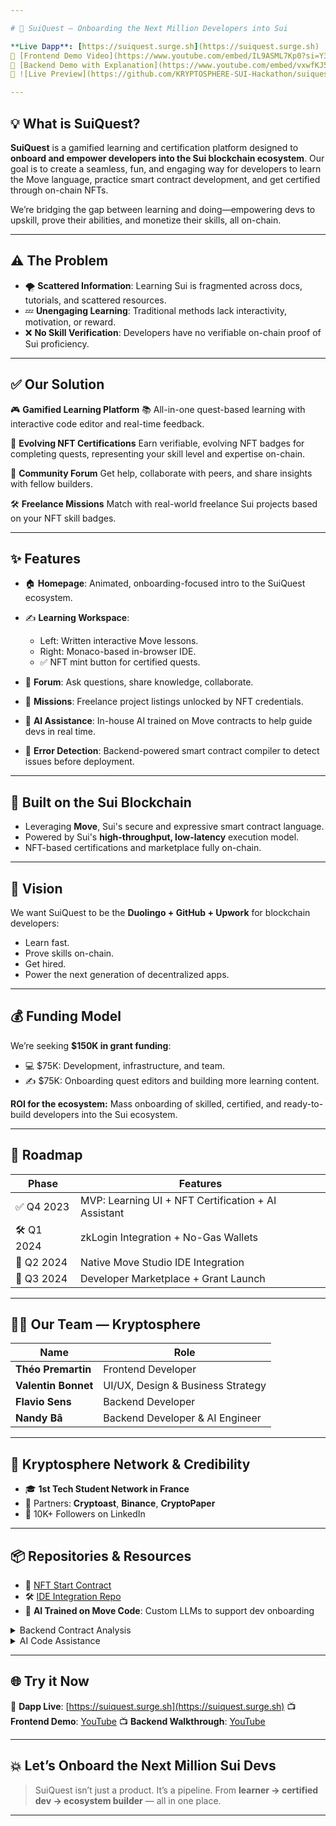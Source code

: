```yaml
---

# 🚀 SuiQuest — Onboarding the Next Million Developers into Sui

**Live Dapp**: [https://suiquest.surge.sh](https://suiquest.surge.sh)
🎥 [Frontend Demo Video](https://www.youtube.com/embed/IL9ASML7Kp0?si=Y3KqfgLFG7QpX6yF)
🎥 [Backend Demo with Explanation](https://www.youtube.com/embed/vxwfKJ5nGIs?si=nWlmnl6usE7xugv2)
📸 ![Live Preview](https://github.com/KRYPTOSPHERE-SUI-Hackathon/suiquest/assets/11545946/ad6cb46c-5a82-41bc-b173-f4e359561247)

---
```


## 💡 What is SuiQuest?

**SuiQuest** is a gamified learning and certification platform designed to **onboard and empower developers into the Sui blockchain ecosystem**. Our goal is to create a seamless, fun, and engaging way for developers to learn the Move language, practice smart contract development, and get certified through on-chain NFTs.

We’re bridging the gap between learning and doing—empowering devs to upskill, prove their abilities, and monetize their skills, all on-chain.

---

## ⚠️ The Problem

* 🌪️ **Scattered Information**: Learning Sui is fragmented across docs, tutorials, and scattered resources.
* 💤 **Unengaging Learning**: Traditional methods lack interactivity, motivation, or reward.
* ❌ **No Skill Verification**: Developers have no verifiable on-chain proof of Sui proficiency.

---

## ✅ Our Solution

🎮 **Gamified Learning Platform**
📚 All-in-one quest-based learning with interactive code editor and real-time feedback.

🏅 **Evolving NFT Certifications**
Earn verifiable, evolving NFT badges for completing quests, representing your skill level and expertise on-chain.

💬 **Community Forum**
Get help, collaborate with peers, and share insights with fellow builders.

🛠️ **Freelance Missions**
Match with real-world freelance Sui projects based on your NFT skill badges.

---

## ✨ Features

* 🏠 **Homepage**: Animated, onboarding-focused intro to the SuiQuest ecosystem.
* ✍️ **Learning Workspace**:

  * Left: Written interactive Move lessons.
  * Right: Monaco-based in-browser IDE.
  * ✅ NFT mint button for certified quests.
* 💬 **Forum**: Ask questions, share knowledge, collaborate.
* 🎯 **Missions**: Freelance project listings unlocked by NFT credentials.
* 🤖 **AI Assistance**: In-house AI trained on Move contracts to help guide devs in real time.
* 🧠 **Error Detection**: Backend-powered smart contract compiler to detect issues before deployment.

---

## 🔗 Built on the Sui Blockchain

* Leveraging **Move**, Sui's secure and expressive smart contract language.
* Powered by Sui's **high-throughput, low-latency** execution model.
* NFT-based certifications and marketplace fully on-chain.

---

## 🧠 Vision

We want SuiQuest to be the **Duolingo + GitHub + Upwork** for blockchain developers:

* Learn fast.
* Prove skills on-chain.
* Get hired.
* Power the next generation of decentralized apps.

---

## 💰 Funding Model

We’re seeking **\$150K in grant funding**:

* 💻 \$75K: Development, infrastructure, and team.
* ✍️ \$75K: Onboarding quest editors and building more learning content.

**ROI for the ecosystem:** Mass onboarding of skilled, certified, and ready-to-build developers into the Sui ecosystem.

---

## 📅 Roadmap

| Phase      | Features                                            |
| ---------- | --------------------------------------------------- |
| ✅ Q4 2023  | MVP: Learning UI + NFT Certification + AI Assistant |
| 🛠 Q1 2024 | zkLogin Integration + No-Gas Wallets                |
| 🧪 Q2 2024 | Native Move Studio IDE Integration                  |
| 🚀 Q3 2024 | Developer Marketplace + Grant Launch                |

---

## 🧑‍💻 Our Team — Kryptosphere

| Name                | Role                              |
| ------------------- | --------------------------------- |
| **Théo Premartin**  | Frontend Developer                |
| **Valentin Bonnet** | UI/UX, Design & Business Strategy |
| **Flavio Sens**     | Backend Developer                 |
| **Nandy Bâ**        | Backend Developer & AI Engineer   |

---

## 🤝 Kryptosphere Network & Credibility

* 🎓 **1st Tech Student Network in France**
* 📰 Partners: **Cryptoast**, **Binance**, **CryptoPaper**
* 📣 10K+ Followers on LinkedIn

---

## 📦 Repositories & Resources

* 🧠 [NFT Start Contract](https://github.com/KRYPTOSPHERE-SUI-Hackathon/suiquest)
* 🛠️ [IDE Integration Repo](https://github.com/KRYPTOSPHERE-SUI-Hackathon/monaco-editor-sui)
* 🤖 **AI Trained on Move Code**: Custom LLMs to support dev onboarding

<details>
  <summary>Backend Contract Analysis</summary>
  <img width="843" alt="Backend Demo" src="https://github.com/KRYPTOSPHERE-SUI-Hackathon/suiquest/assets/11545946/2ab8a384-1679-4f56-b782-85a5eebe1403">
</details>

<details>
  <summary>AI Code Assistance</summary>
  <img width="438" alt="AI Demo" src="https://github.com/KRYPTOSPHERE-SUI-Hackathon/suiquest/assets/11545946/38ae8f6f-2431-4ff2-b0f3-3b24c5fc344d">
</details>

---

## 🌐 Try it Now

🧪 **Dapp Live**: [https://suiquest.surge.sh](https://suiquest.surge.sh)
📺 **Frontend Demo**: [YouTube](https://www.youtube.com/embed/IL9ASML7Kp0?si=Y3KqfgLFG7QpX6yF)
📺 **Backend Walkthrough**: [YouTube](https://www.youtube.com/embed/vxwfKJ5nGIs?si=nWlmnl6usE7xugv2)

---

## 💥 Let’s Onboard the Next Million Sui Devs

> SuiQuest isn’t just a product. It’s a pipeline.
> From **learner → certified dev → ecosystem builder** — all in one place.

---

